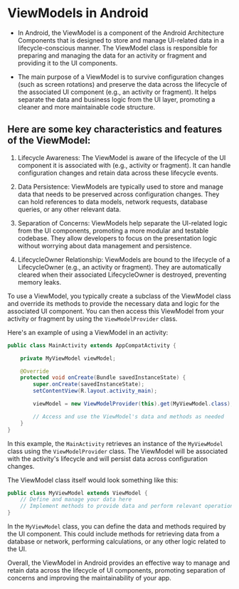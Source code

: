 # ViewModels in Android
- In Android, the ViewModel is a component of the Android Architecture Components that is designed to store and manage UI-related data in a lifecycle-conscious manner. The ViewModel class is responsible for preparing and managing the data for an activity or fragment and providing it to the UI components.

- The main purpose of a ViewModel is to survive configuration changes (such as screen rotations) and preserve the data across the lifecycle of the associated UI component (e.g., an activity or fragment). It helps separate the data and business logic from the UI layer, promoting a cleaner and more maintainable code structure.

## Here are some key characteristics and features of the ViewModel:

1. Lifecycle Awareness: The ViewModel is aware of the lifecycle of the UI component it is associated with (e.g., activity or fragment). It can handle configuration changes and retain data across these lifecycle events.

2. Data Persistence: ViewModels are typically used to store and manage data that needs to be preserved across configuration changes. They can hold references to data models, network requests, database queries, or any other relevant data.

3. Separation of Concerns: ViewModels help separate the UI-related logic from the UI components, promoting a more modular and testable codebase. They allow developers to focus on the presentation logic without worrying about data management and persistence.

4. LifecycleOwner Relationship: ViewModels are bound to the lifecycle of a LifecycleOwner (e.g., an activity or fragment). They are automatically cleared when their associated LifecycleOwner is destroyed, preventing memory leaks.

To use a ViewModel, you typically create a subclass of the ViewModel class and override its methods to provide the necessary data and logic for the associated UI component. You can then access this ViewModel from your activity or fragment by using the `ViewModelProvider` class.

Here's an example of using a ViewModel in an activity:

```java
public class MainActivity extends AppCompatActivity {

    private MyViewModel viewModel;

    @Override
    protected void onCreate(Bundle savedInstanceState) {
        super.onCreate(savedInstanceState);
        setContentView(R.layout.activity_main);

        viewModel = new ViewModelProvider(this).get(MyViewModel.class);

        // Access and use the ViewModel's data and methods as needed
    }
}
```

In this example, the `MainActivity` retrieves an instance of the `MyViewModel` class using the `ViewModelProvider` class. The ViewModel will be associated with the activity's lifecycle and will persist data across configuration changes.

The ViewModel class itself would look something like this:

```java
public class MyViewModel extends ViewModel {
    // Define and manage your data here
    // Implement methods to provide data and perform relevant operations
}
```

In the `MyViewModel` class, you can define the data and methods required by the UI component. This could include methods for retrieving data from a database or network, performing calculations, or any other logic related to the UI.

Overall, the ViewModel in Android provides an effective way to manage and retain data across the lifecycle of UI components, promoting separation of concerns and improving the maintainability of your app.

